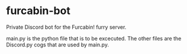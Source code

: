# furcabin-bot
Private Discord bot for the Furcabin! furry server.

main.py is the python file that is to be excecuted. The other files are the Discord.py cogs that are used by main.py.
